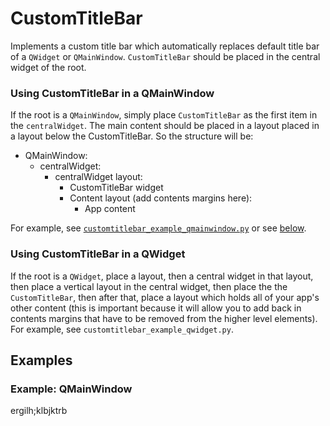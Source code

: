 # CustomTitleBar
Implements a custom title bar which automatically replaces default title bar of a `QWidget` or `QMainWindow`. `CustomTitleBar` should be placed in the central widget of the root.

### Using CustomTitleBar in a QMainWindow
If the root is a `QMainWindow`, simply place `CustomTitleBar` as the first item in the `centralWidget`. The main content should be placed in a layout placed in a layout below the CustomTitleBar. So the structure will be:

- QMainWindow: 
  - centralWidget:
    - centralWidget layout:
      - CustomTitleBar widget
      - Content layout (add contents margins here):
        - App content

For example, see [`customtitlebar_example_qmainwindow.py`](examples/customtitlebar_example_qmainwindow.py) or see [below](#example-qmainwindow). 


### Using CustomTitleBar in a QWidget
If the root is a `QWidget`, place a layout, then a central widget in that layout, then place a vertical layout in the central widget, then place the the `CustomTitleBar`, then after that, place a layout which holds all of your app's other content (this is important because it will allow you to add back in contents margins that have to be removed from the higher level elements). For example, see `customtitlebar_example_qwidget.py`.

## Examples

### Example: QMainWindow
ergilh;klbjktrb
